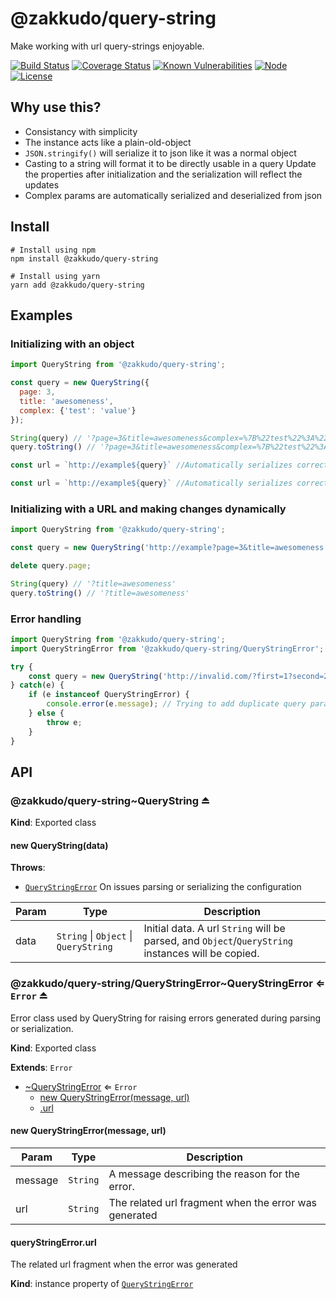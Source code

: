 # @zakkudo/query-string

Make working with url query-strings enjoyable.

[![Build Status](https://travis-ci.org/zakkudo/query-string.svg?branch=master)](https://travis-ci.org/zakkudo/query-string)
[![Coverage Status](https://coveralls.io/repos/github/zakkudo/query-string/badge.svg?branch=master)](https://coveralls.io/github/zakkudo/query-string?branch=master)
[![Known Vulnerabilities](https://snyk.io/test/github/zakkudo/query-string/badge.svg)](https://snyk.io/test/github/zakkudo/query-string)
[![Node](https://img.shields.io/node/v/@zakkudo/query-string.svg)](https://nodejs.org/)
[![License](https://img.shields.io/npm/l/@zakkudo/query-string.svg)](https://opensource.org/licenses/BSD-3-Clause)

## Why use this?

- Consistancy with simplicity
- The instance acts like a plain-old-object
- `JSON.stringify()` will serialize it to json like it was a normal object
- Casting to a string will format it to be directly usable in a query
  Update the properties after initialization and the serialization will reflect the updates
- Complex params are automatically serialized and deserialized from json

## Install

```console
# Install using npm
npm install @zakkudo/query-string
```

``` console
# Install using yarn
yarn add @zakkudo/query-string
```

## Examples

### Initializing with an object
```javascript
import QueryString from '@zakkudo/query-string';

const query = new QueryString({
  page: 3,
  title: 'awesomeness',
  complex: {'test': 'value'}
});

String(query) // '?page=3&title=awesomeness&complex=%7B%22test%22%3A%22value%22%7D&'
query.toString() // '?page=3&title=awesomeness&complex=%7B%22test%22%3A%22value%22%7D&'

const url = `http://example${query}` //Automatically serializes correctly

const url = `http://example${query}` //Automatically serializes correctly with changes
```

### Initializing with a URL and making changes dynamically
```javascript
import QueryString from '@zakkudo/query-string';

const query = new QueryString('http://example?page=3&title=awesomeness');

delete query.page;

String(query) // '?title=awesomeness'
query.toString() // '?title=awesomeness'
```

### Error handling
```javascript
import QueryString from '@zakkudo/query-string';
import QueryStringError from '@zakkudo/query-string/QueryStringError';

try {
    const query = new QueryString('http://invalid.com/?first=1?second=2')
} catch(e) {
    if (e instanceof QueryStringError) {
        console.error(e.message); // Trying to add duplicate query param when already exists
    } else {
        throw e;
    }
}
```

## API

<a name="module_@zakkudo/query-string"></a>

<a name="module_@zakkudo/query-string..QueryString"></a>

### @zakkudo/query-string~QueryString ⏏

**Kind**: Exported class

<a name="new_module_@zakkudo/query-string..QueryString_new"></a>

#### new QueryString(data)
**Throws**:

- [<code>QueryStringError</code>](#module_@zakkudo/query-string/QueryStringError..QueryStringError) On issues parsing or serializing the configuration

| Param | Type | Description |
| --- | --- | --- |
| data | <code>String</code> \| <code>Object</code> \| <code>QueryString</code> | Initial data.  A url `String` will be parsed, and `Object`/`QueryString` instances will be copied. |

<a name="module_@zakkudo/query-string/QueryStringError"></a>

<a name="module_@zakkudo/query-string/QueryStringError..QueryStringError"></a>

### @zakkudo/query-string/QueryStringError~QueryStringError ⇐ <code>Error</code> ⏏
Error class used by QueryString for raising errors
generated during parsing or serialization.

**Kind**: Exported class

**Extends**: <code>Error</code>  

* [~QueryStringError](#module_@zakkudo/query-string/QueryStringError..QueryStringError) ⇐ <code>Error</code>
    * [new QueryStringError(message, url)](#new_module_@zakkudo/query-string/QueryStringError..QueryStringError_new)
    * [.url](#module_@zakkudo/query-string/QueryStringError..QueryStringError+url)

<a name="new_module_@zakkudo/query-string/QueryStringError..QueryStringError_new"></a>

#### new QueryStringError(message, url)

| Param | Type | Description |
| --- | --- | --- |
| message | <code>String</code> | A message describing the reason for the error. |
| url | <code>String</code> | The related url fragment when the error was generated |

<a name="module_@zakkudo/query-string/QueryStringError..QueryStringError+url"></a>

#### queryStringError.url
The related url fragment when the error was generated

**Kind**: instance property of [<code>QueryStringError</code>](#module_@zakkudo/query-string/QueryStringError..QueryStringError)  
